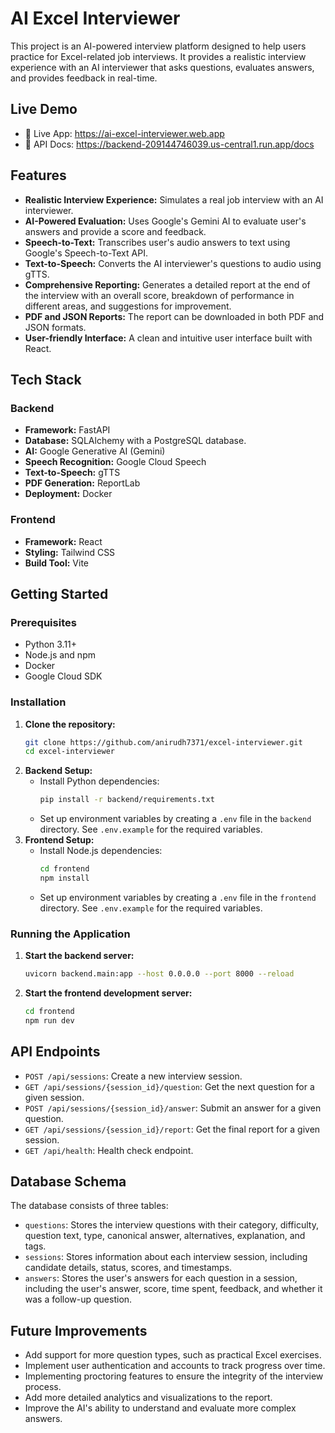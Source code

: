 # AI Excel Interviewer

This project is an AI-powered interview platform designed to help users practice for Excel-related job interviews. It provides a realistic interview experience with an AI interviewer that asks questions, evaluates answers, and provides feedback in real-time.

## Live Demo

* 🚀 Live App: https://ai-excel-interviewer.web.app
* 📄 API Docs: https://backend-209144746039.us-central1.run.app/docs
## Features

  * **Realistic Interview Experience:** Simulates a real job interview with an AI interviewer.
  * **AI-Powered Evaluation:** Uses Google's Gemini AI to evaluate user's answers and provide a score and feedback.
  * **Speech-to-Text:** Transcribes user's audio answers to text using Google's Speech-to-Text API.
  * **Text-to-Speech:** Converts the AI interviewer's questions to audio using gTTS.
  * **Comprehensive Reporting:** Generates a detailed report at the end of the interview with an overall score, breakdown of performance in different areas, and suggestions for improvement.
  * **PDF and JSON Reports:** The report can be downloaded in both PDF and JSON formats.
  * **User-friendly Interface:** A clean and intuitive user interface built with React.

## Tech Stack

### Backend

  * **Framework:** FastAPI
  * **Database:** SQLAlchemy with a PostgreSQL database.
  * **AI:** Google Generative AI (Gemini)
  * **Speech Recognition:** Google Cloud Speech
  * **Text-to-Speech:** gTTS
  * **PDF Generation:** ReportLab
  * **Deployment:** Docker

### Frontend

  * **Framework:** React
  * **Styling:** Tailwind CSS
  * **Build Tool:** Vite

## Getting Started

### Prerequisites

  * Python 3.11+
  * Node.js and npm
  * Docker
  * Google Cloud SDK

### Installation

1.  **Clone the repository:**
    ```bash
    git clone https://github.com/anirudh7371/excel-interviewer.git
    cd excel-interviewer
    ```
2.  **Backend Setup:**
      * Install Python dependencies:
        ```bash
        pip install -r backend/requirements.txt
        ```
      * Set up environment variables by creating a `.env` file in the `backend` directory. See `.env.example` for the required variables.
3.  **Frontend Setup:**
      * Install Node.js dependencies:
        ```bash
        cd frontend
        npm install
        ```
      * Set up environment variables by creating a `.env` file in the `frontend` directory. See `.env.example` for the required variables.

### Running the Application

1.  **Start the backend server:**
    ```bash
    uvicorn backend.main:app --host 0.0.0.0 --port 8000 --reload
    ```
2.  **Start the frontend development server:**
    ```bash
    cd frontend
    npm run dev
    ```

## API Endpoints

  * `POST /api/sessions`: Create a new interview session.
  * `GET /api/sessions/{session_id}/question`: Get the next question for a given session.
  * `POST /api/sessions/{session_id}/answer`: Submit an answer for a given question.
  * `GET /api/sessions/{session_id}/report`: Get the final report for a given session.
  * `GET /api/health`: Health check endpoint.

## Database Schema

The database consists of three tables:

  * `questions`: Stores the interview questions with their category, difficulty, question text, type, canonical answer, alternatives, explanation, and tags.
  * `sessions`: Stores information about each interview session, including candidate details, status, scores, and timestamps.
  * `answers`: Stores the user's answers for each question in a session, including the user's answer, score, time spent, feedback, and whether it was a follow-up question.

## Future Improvements

  * Add support for more question types, such as practical Excel exercises.
  * Implement user authentication and accounts to track progress over time.
  * Implementing proctoring features to ensure the integrity of the interview process.
  * Add more detailed analytics and visualizations to the report.
  * Improve the AI's ability to understand and evaluate more complex answers.
